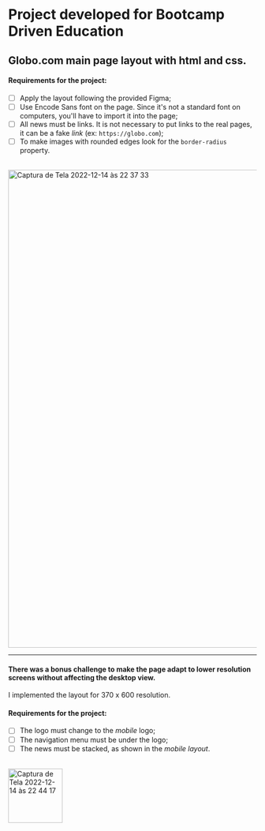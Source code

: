 # Project developed for Bootcamp Driven Education

## Globo.com main page layout with html and css.

#### Requirements for the project:

- [ ] Apply the layout following the provided Figma;
- [ ] Use Encode Sans font on the page. Since it's not a standard font on computers, you'll have to import it into the page;
- [ ] All news must be links. It is not necessary to put links to the real pages, it can be a fake *link* (ex: `https://globo.com`);
- [ ] To make images with rounded edges look for the `border-radius` property.

<br>
<img width="969" alt="Captura de Tela 2022-12-14 às 22 37 33" src="https://user-images.githubusercontent.com/95102911/207753024-8b756ae5-bd41-4800-9dcd-160a7d9fee15.png">

<br>

____

#### There was a bonus challenge to make the page adapt to lower resolution screens without affecting the desktop view.
I implemented the layout for 370 x 600 resolution.

#### Requirements for the project:

- [ ] The logo must change to the *mobile* logo;
- [ ] The navigation menu must be under the logo;
- [ ] The news must be stacked, as shown in the *mobile layout*.

<br>
<img width="110" alt="Captura de Tela 2022-12-14 às 22 44 17" src="https://user-images.githubusercontent.com/95102911/207754969-05b57342-0667-4cdf-b693-348947f1f23e.png">
